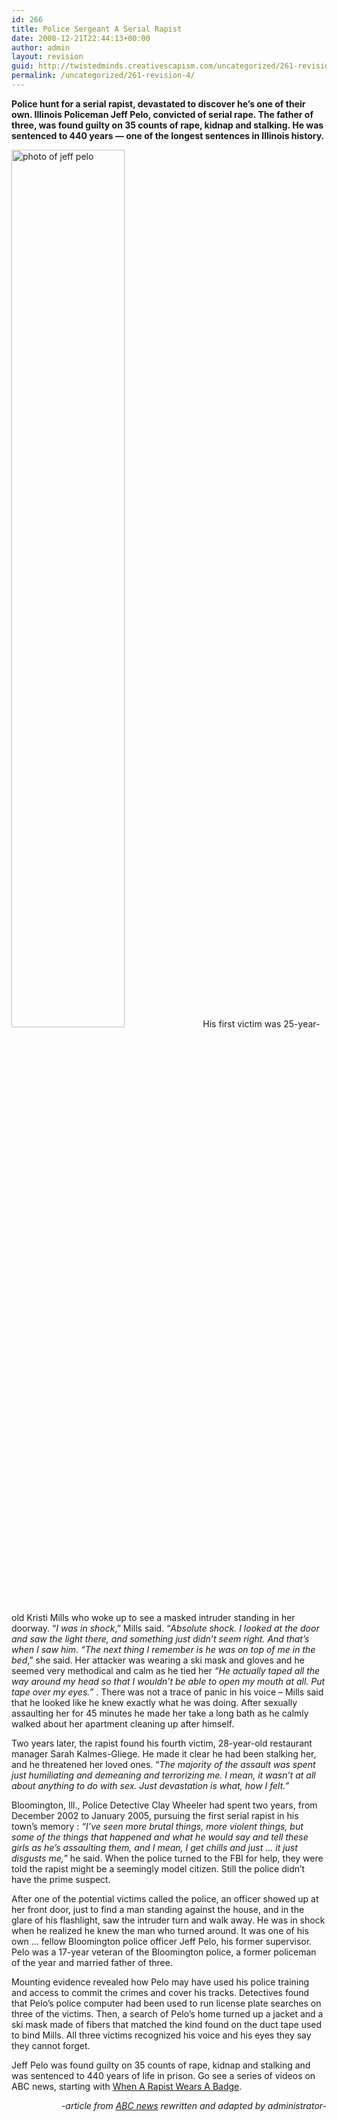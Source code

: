 ```yaml
---
id: 266
title: Police Sergeant A Serial Rapist
date: 2008-12-21T22:44:13+00:00
author: admin
layout: revision
guid: http://twistedminds.creativescapism.com/uncategorized/261-revision-4/
permalink: /uncategorized/261-revision-4/
---
```

<p class="dropcap-first">
  <strong>Police hunt for a serial rapist, devastated to discover he&#8217;s one of their own. Illinois Policeman Jeff Pelo, convicted of serial rape. The father of three, was found guilty on 35 counts of rape, kidnap and stalking. He was sentenced to 440 years &#8212; one of the longest sentences in Illinois history.</strong>
</p>

<img src="img/post/jeff_pelo.jpg" alt="photo of jeff pelo" class="left" width="60%" title="rapist jeff pelo" /> His first victim was 25-year-old Kristi Mills who woke up to see a masked intruder standing in her doorway. &#8220;_I was in shock_,&#8221; Mills said. &#8220;_Absolute shock. I looked at the door and saw the light there, and something just didn&#8217;t seem right. And that&#8217;s when I saw him_. _&#8220;The next thing I remember is he was on top of me in the bed_,&#8221; she said. Her attacker was wearing a ski mask and gloves and he seemed very methodical and calm as he tied her _&#8220;He actually taped all the way around my head so that I wouldn&#8217;t be able to open my mouth at all. Put tape over my eyes.&#8221;_ . There was not a trace of panic in his voice &#8211; Mills said that he looked like he knew exactly what he was doing. After sexually assaulting her for 45 minutes he made her take a long bath as he calmly walked about her apartment cleaning up after himself.

Two years later, the rapist found his fourth victim, 28-year-old restaurant manager Sarah Kalmes-Gliege. He made it clear he had been stalking her, and he threatened her loved ones. &#8220;_The majority of the assault was spent just humiliating and demeaning and terrorizing me. I mean, it wasn&#8217;t at all about anything to do with sex. Just devastation is what, how I felt.&#8221;_ 

Bloomington, Ill., Police Detective Clay Wheeler had spent two years, from December 2002 to January 2005, pursuing the first serial rapist in his town&#8217;s memory : _&#8220;I&#8217;ve seen more brutal things, more violent things, but some of the things that happened and what he would say and tell these girls as he&#8217;s assaulting them, and I mean, I get chills and just … it just disgusts me,_&#8221; he said. When the police turned to the FBI for help, they were told the rapist might be a seemingly model citizen. Still the police didn&#8217;t have the prime suspect.

After one of the potential victims called the police, an officer showed up at her front door, just to find a man standing against the house, and in the glare of his flashlight, saw the intruder turn and walk away. He was in shock when he realized he knew the man who turned around. It was one of his own &#8230; fellow Bloomington police officer Jeff Pelo, his former supervisor. Pelo was a 17-year veteran of the Bloomington police, a former policeman of the year and married father of three.

Mounting evidence revealed how Pelo may have used his police training and access to commit the crimes and cover his tracks. Detectives found that Pelo&#8217;s police computer had been used to run license plate searches on three of the victims. Then, a search of Pelo&#8217;s home turned up a jacket and a ski mask made of fibers that matched the kind found on the duct tape used to bind Mills. All three victims recognized his voice and his eyes they say they cannot forget.

Jeff Pelo was found guilty on 35 counts of rape, kidnap and stalking and was sentenced to 440 years of life in prison. Go see a series of videos on ABC news, starting with [When A Rapist Wears A Badge](http://abcnews.go.com/Video/playerIndex?id=6500522 "when a rapist wears a badge").

<p style="text-align: right;">
  <em>-article from <a title="abc news" href="http://abcnews.go.com/">ABC news</a> rewritten and adapted by administrator-</em>
</p>